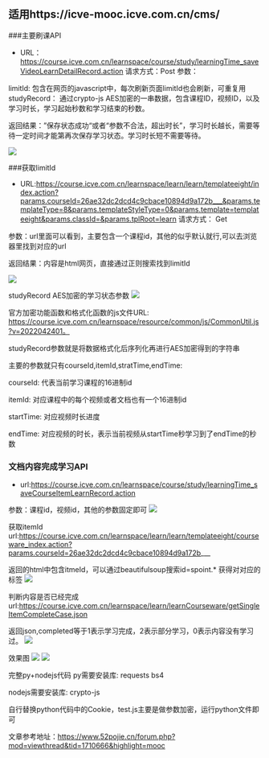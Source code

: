 
## 适用https://icve-mooc.icve.com.cn/cms/
###主要刷课API
- URL：https://course.icve.com.cn/learnspace/course/study/learningTime_saveVideoLearnDetailRecord.action
请求方式：Post
参数：

limitId: 包含在网页的javascript中，每次刷新页面limitId也会刷新，可重复用
studyRecord： 通过crypto-js AES加密的一串数据，包含课程ID，视频ID，以及学习时长，学习起始秒数和学习结束的秒数。

返回结果：”保存状态成功“或者“参数不合法，超出时长”，学习时长越长，需要等待一定时间才能第再次保存学习状态。学习时长短不需要等待。

![](image/img1.png)


###获取limitId
- URL:https://course.icve.com.cn/learnspace/learn/learn/templateeight/index.action?params.courseId=26ae32dc2dcd4c9cbace10894d9a172b___&params.templateType=8&params.templateStyleType=0&params.template=templateeight&params.classId=&params.tplRoot=learn
请求方式： Get

参数：url里面可以看到，主要包含一个课程id，其他的似乎默认就行,可以去浏览器里找到对应的url

返回结果：内容是html网页，直接通过正则搜索找到limitId

![](image/img2.png)


studyRecord AES加密的学习状态参数
![](image/img3.png)

官方加密功能函数和格式化函数的js文件URL: https://course.icve.com.cn/learnspace/resource/common/js/CommonUtil.js?v=2022042401。

studyRecord参数就是将数据格式化后序列化再进行AES加密得到的字符串

主要的参数就只有courseId,itemId,stratTime,endTime:

courseId: 代表当前学习课程的16进制id

itemId: 对应课程中的每个视频或者文档也有一个16进制id

startTime: 对应视频时长进度

endTime: 对应视频的时长，表示当前视频从startTime秒学习到了endTime的秒数

### 文档内容完成学习API
- url:https://course.icve.com.cn/learnspace/course/study/learningTime_saveCourseItemLearnRecord.action

参数：课程id，视频id，其他的参数固定即可
![](image/img4.png)


获取itemId
url:https://course.icve.com.cn/learnspace/learn/learn/templateeight/courseware_index.action?params.courseId=26ae32dc2dcd4c9cbace10894d9a172b___

返回的html中包含itmeId，可以通过beautifulsoup搜索id=spoint.* 获得对对应的标签
![](image/img5.png)

判断内容是否已经完成
url:https://course.icve.com.cn/learnspace/learn/learnCourseware/getSingleItemCompleteCase.json

返回json,completed等于1表示学习完成，2表示部分学习，0表示内容没有学习过。
![](image/img6.png)

效果图
![](image/img7.png)
![](image/img8.png)


完整py+nodejs代码
py需要安装库: requests bs4

nodejs需要安装库: crypto-js

自行替换python代码中的Cookie，test.js主要是做参数加密，运行python文件即可

文章参考地址：https://www.52pojie.cn/forum.php?mod=viewthread&tid=1710666&highlight=mooc